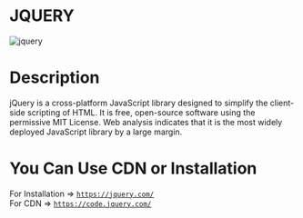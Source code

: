 # JQUERY

![jquery](https://proxy.duckduckgo.com/iu/?u=http%3A%2F%2Ftechieflair.com%2Fwp-content%2Fuploads%2F2017%2F06%2FJquery-Tutorial.png&f=1)

# Description 

jQuery is a cross-platform JavaScript library designed to simplify the client-side scripting of HTML. It is free, open-source software using the permissive MIT License. Web analysis indicates that it is the most widely deployed JavaScript library by a large margin.

# You Can Use CDN or Installation

For Installation => <code>https://jquery.com/</code>
<br>
For CDN => <code>https://code.jquery.com/</code>